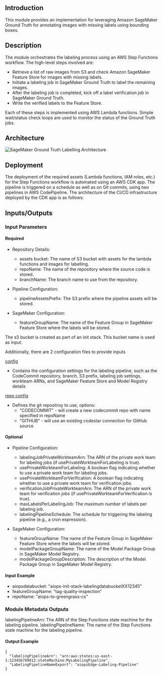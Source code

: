 ## Introduction
This module provides an implementation for leveraging Amazon SageMaker Ground Truth for annotating images with missing labels using bounding boxes.


## Description

The module orchestrates the labeling process using an AWS Step Functions workflow. The high-level steps involved are:

- Retrieve a list of raw images from S3 and check Amazon SageMaker Feature Store for images with missing labels.
- Initiate a labeling job in SageMaker Ground Truth to label the remaining images.
- After the labeling job is completed, kick off a label verification job in SageMaker Ground Truth.
- Write the verified labels to the Feature Store.

Each of these steps is implemented using AWS Lambda functions. Simple wait/status check loops are used to monitor the status of the Ground Truth jobs.
## Architecture
![SageMaker Ground Truth Labelling Architecture](docs/_static/Sagemaker-groundtruth-module-Architecture.png "SageMaker Ground Truth Labelling Architecture")



## Deployment
The deployment of the required assets (Lambda functions, IAM roles, etc.) for the Step Functions workflow is automated using an AWS CDK app. The pipeline is triggered on a schedule as well as on Git commits, using two pipelines in AWS CodePipeline. The architecture of the CI/CD infrastructure deployed by the CDK app is as follows:


## Inputs/Outputs

### Input Parameters
#### Required
- Repository Details:

  - assets bucket: The name of S3 bucket with assets for the lambda functions and images for labelling.
  - repoName: The name of the repository where the source code is stored.
  - branchName: The branch name to use from the repository.

- Pipeline Configuration:

  - pipelineAssetsPrefix: The S3 prefix where the pipeline assets will be stored.
  
- SageMaker Configuration:

  - featureGroupName: The name of the Feature Group in SageMaker Feature Store where the labels will be stored.

The s3 bucket is created as part of an init stack. This bucket name is used as input.

Additionally, there are 2 configuration files to provide inputs

[config](config.yaml)
- Contains the configuration settings for the labeling pipeline, such as the CodeCommit repository, branch, S3 prefix, labeling job settings, workteam ARNs, and SageMaker Feature Store and Model Registry details

[repo config](repo_config.yaml)
- Defines the git repositroy to use, options:
    - "CODECOMMIT" - will create a new codecommit repo with name specified in repoName
    - "GITHUB" - will use an existing codestar connection for GitHub source


#### Optional
- Pipeline Configuration:
  - labelingJobPrivateWorkteamArn: The ARN of the private work team for labeling jobs (if usePrivateWorkteamForLabeling is true).
  - usePrivateWorkteamForLabeling: A boolean flag indicating whether to use a private work team for labeling jobs.
  - usePrivateWorkteamForVerification: A boolean flag indicating whether to use a private work team for verification jobs.
  - verificationJobPrivateWorkteamArn: The ARN of the private work team for verification jobs (if usePrivateWorkteamForVerification is true).
  - maxLabelsPerLabelingJob: The maximum number of labels per labeling job.
  - labelingPipelineSchedule: The schedule for triggering the labeling pipeline (e.g., a cron expression).

- SageMaker Configuration:

  - featureGroupName: The name of the Feature Group in SageMaker Feature Store where the labels will be stored.
  - modelPackageGroupName: The name of the Model Package Group in SageMaker Model Registry.
  - modelPackageGroupDescription: The description of the Model Package Group in SageMaker Model Registry.


#### Input Example
- aiopsdatabucket: "aiops-init-stack-labelingdatabucketXX12345"
- featureGroupName: "tag-quality-inspection"
- repoName: "aiops-to-greengrass-cs"

### Module Metadata Outputs
labelingPipelineArn: The ARN of the Step Functions state machine for the labeling pipeline.
labelingPipelineName: The name of the Step Functions state machine for the labeling pipeline.


#### Output Example
```
{
  "labelingPipelineArn": "arn:aws:states:us-east-1:123456789012:stateMachine:MyLabelingPipeline",
  "LabelingPipelineNameExport": "aiopsEdge-Labeling-Pipeline"
}
```